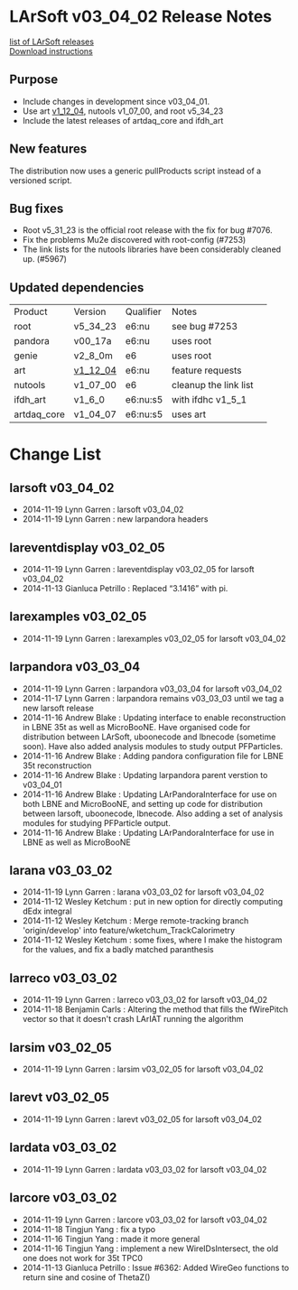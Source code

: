 # LArSoft v03_04_02 Release Notes



[list of LArSoft releases](LArSoft_release_list)  
[Download instructions](https://scisoft.fnal.gov/scisoft/bundles/larsoft/v03_04_02/larsoft-v03_04_02.html)

## Purpose

-   Include changes in development since v03_04_01.
-   Use art [v1_12_04](https://cdcvs.fnal.gov/redmine/projects/art/wiki/Release_Notes_11204), nutools v1_07_00, and root v5_34_23
-   Include the latest releases of artdaq_core and ifdh_art

## New features

The distribution now uses a generic pullProducts script instead of a versioned script.

## Bug fixes

-   Root v5_31_23 is the official root release with the fix for bug \#7076.
-   Fix the problems Mu2e discovered with root-config (#7253)
-   The link lists for the nutools libraries have been considerably cleaned up. (#5967)

## Updated dependencies

|             |                             |              |                       |                  |
|-------------|-----------------------------|--------------|-----------------------|------------------|
| Product     | Version                     | Qualifier    | Notes                 |                  |
| root        | v5_34_23                    | e6:nu        | see bug \#7253        |                  |
| pandora     | v00_17a                     | e6:nu        | uses root             |                  |
| genie       | v2_8_0m                    | e6           | uses root             |                  |
| art         | [ v1_12_04](https://cdcvs.fnal.gov/redmine/projects/art/wiki/Release_Notes_11204 ) | e6:nu                 | feature requests |
| nutools     | v1_07_00                    | e6           | cleanup the link list |                  |
| ifdh_art    | v1_6_0                     | e6:nu:s5     | with ifdhc v1_5_1    |                  |
| artdaq_core | v1_04_07                    | e6:nu:s5     | uses art              |                  |

# Change List

## larsoft v03_04_02

-   2014-11-19 Lynn Garren : larsoft v03_04_02
-   2014-11-19 Lynn Garren : new larpandora headers

## lareventdisplay v03_02_05

-   2014-11-19 Lynn Garren : lareventdisplay v03_02_05 for larsoft v03_04_02
-   2014-11-13 Gianluca Petrillo : Replaced “3.1416” with pi.

## larexamples v03_02_05

-   2014-11-19 Lynn Garren : larexamples v03_02_05 for larsoft v03_04_02

## larpandora v03_03_04

-   2014-11-19 Lynn Garren : larpandora v03_03_04 for larsoft v03_04_02
-   2014-11-17 Lynn Garren : larpandora remains v03_03_03 until we tag a new larsoft release
-   2014-11-16 Andrew Blake : Updating interface to enable reconstruction in LBNE 35t as well as MicroBooNE. Have organised code for distribution between LArSoft, uboonecode and lbnecode (sometime soon). Have also added analysis modules to study output PFParticles.
-   2014-11-16 Andrew Blake : Adding pandora configuration file for LBNE 35t reconstruction
-   2014-11-16 Andrew Blake : Updating larpandora parent verstion to v03_04_01
-   2014-11-16 Andrew Blake : Updating LArPandoraInterface for use on both LBNE and MicroBooNE, and setting up code for distribution between larsoft, uboonecode, lbnecode. Also adding a set of analysis modules for studying PFParticle output.
-   2014-11-16 Andrew Blake : Updating LArPandoraInterface for use in LBNE as well as MicroBooNE

## larana v03_03_02

-   2014-11-19 Lynn Garren : larana v03_03_02 for larsoft v03_04_02
-   2014-11-12 Wesley Ketchum : put in new option for directly computing dEdx integral
-   2014-11-12 Wesley Ketchum : Merge remote-tracking branch 'origin/develop' into feature/wketchum_TrackCalorimetry
-   2014-11-12 Wesley Ketchum : some fixes, where I make the histogram for the values, and fix a badly matched paranthesis

## larreco v03_03_02

-   2014-11-19 Lynn Garren : larreco v03_03_02 for larsoft v03_04_02
-   2014-11-18 Benjamin Carls : Altering the method that fills the fWirePitch vector so that it doesn't crash LArIAT running the algorithm

## larsim v03_02_05

-   2014-11-19 Lynn Garren : larsim v03_02_05 for larsoft v03_04_02

## larevt v03_02_05

-   2014-11-19 Lynn Garren : larevt v03_02_05 for larsoft v03_04_02

## lardata v03_03_02

-   2014-11-19 Lynn Garren : lardata v03_03_02 for larsoft v03_04_02

## larcore v03_03_02

-   2014-11-19 Lynn Garren : larcore v03_03_02 for larsoft v03_04_02
-   2014-11-18 Tingjun Yang : fix a typo
-   2014-11-16 Tingjun Yang : made it more general
-   2014-11-16 Tingjun Yang : implement a new WireIDsIntersect, the old one does not work for 35t TPC0
-   2014-11-13 Gianluca Petrillo : Issue \#6362: Added WireGeo functions to return sine and cosine of ThetaZ()

